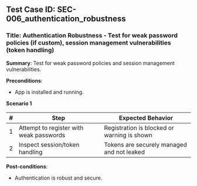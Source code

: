 ## Test Case ID: SEC-006_authentication_robustness
### Title: Authentication Robustness - Test for weak password policies (if custom), session management vulnerabilities (token handling)

**Summary**: Test for weak password policies and session management vulnerabilities.

**Preconditions**: 
- App is installed and running.

**Scenario 1**

| # | Step                                      | Expected Behavior                                       |
|---|-------------------------------------------|--------------------------------------------------------|
| 1 | Attempt to register with weak passwords   | Registration is blocked or warning is shown             |
| 2 | Inspect session/token handling            | Tokens are securely managed and not leaked              |

**Post-conditions**:
- Authentication is robust and secure.
